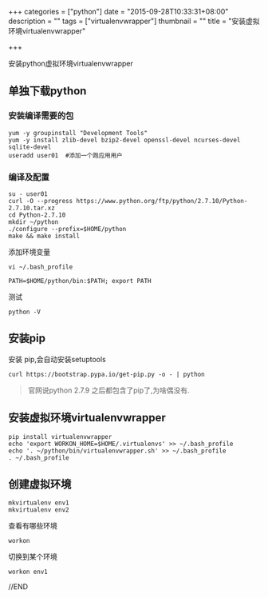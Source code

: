 +++
categories = ["python"]
date = "2015-09-28T10:33:31+08:00"
description = ""
tags = ["virtualenvwrapper"]
thumbnail = ""
title = "安装虚拟环境virtualenvwrapper"

+++

安装python虚拟环境virtualenvwrapper

<!--more-->

## 单独下载python

### 安装编译需要的包

```
yum -y groupinstall "Development Tools"
yum -y install zlib-devel bzip2-devel openssl-devel ncurses-devel sqlite-devel
useradd user01  #添加一个跑应用用户
```

### 编译及配置


```
su - user01
curl -O --progress https://www.python.org/ftp/python/2.7.10/Python-2.7.10.tar.xz
cd Python-2.7.10
mkdir ~/python
./configure --prefix=$HOME/python
make && make install
```

添加环境变量

```
vi ~/.bash_profile

PATH=$HOME/python/bin:$PATH; export PATH
```

测试

```
python -V
```

## 安装pip

安装 pip,会自动安装setuptools

```
curl https://bootstrap.pypa.io/get-pip.py -o - | python
```

> 官网说python 2.7.9 之后都包含了pip了,为啥偶没有.

## 安装虚拟环境virtualenvwrapper

```
pip install virtualenvwrapper
echo 'export WORKON_HOME=$HOME/.virtualenvs' >> ~/.bash_profile
echo '. ~/python/bin/virtualenvwrapper.sh' >> ~/.bash_profile
. ~/.bash_profile
```

## 创建虚拟环境

```
mkvirtualenv env1
mkvirtualenv env2
```

查看有哪些环境

```
workon
```

切换到某个环境

```
workon env1

```

//END


